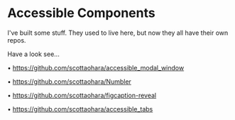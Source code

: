 Accessible Components
================

I've built some stuff. They used to live here, but now they all have their own repos.

Have a look see...

• https://github.com/scottaohara/accessible_modal_window

• https://github.com/scottaohara/Numbler

• https://github.com/scottaohara/figcaption-reveal

• https://github.com/scottaohara/accessible_tabs
